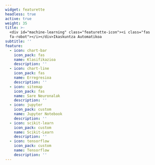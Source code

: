 ```yaml
---
widget: featurette
headless: true
active: true
weight: 35
title: >-
  <div id="machine-learning" class="featurette-icon"><i class="fas
  fa-robot"></i></div>Ikaskuntza Automatikoa
subtitle: ''
feature:
  - icon: chart-bar
    icon_pack: fas
    name: Klasifikazioa
    description: ''
  - icon: chart-line
    icon_pack: fas
    name: Erregresioa
    description: ''
  - icon: sitemap
    icon_pack: fas
    name: Sare Neuronalak
    description: ''
  - icon: jupyter
    icon_pack: custom
    name: Jupyter Notebook
    description: ''
  - icon: scikit-learn
    icon_pack: custom
    name: Scikit-Learn
    description: ''
  - icon: tensorflow
    icon_pack: custom
    name: Tensorflow
    description: ''
---
```

